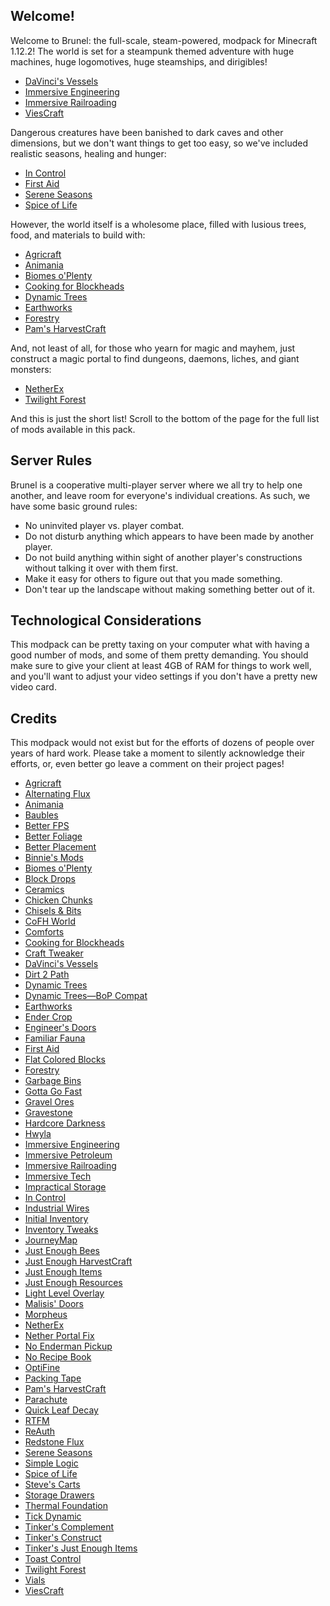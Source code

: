 ## Welcome!

Welcome to Brunel: the full-scale,
steam-powered, modpack for Minecraft
1.12.2! The world is set for a steampunk
themed adventure with huge machines,
huge logomotives, huge steamships, and
dirigibles!

* [DaVinci's Vessels](https://minecraft.curseforge.com/projects/davincis-vessels)
* [Immersive Engineering](https://minecraft.curseforge.com/projects/immersive-engineering)
* [Immersive Railroading](https://minecraft.curseforge.com/projects/immersive-railroading)
* [ViesCraft](https://minecraft.curseforge.com/projects/viescraft-airships)

Dangerous creatures have been banished
to dark caves and other dimensions, but
we don't want things to get too easy, so
we've included realistic seasons, healing
and hunger:

* [In Control](https://minecraft.curseforge.com/projects/in-control)
* [First Aid](https://minecraft.curseforge.com/projects/first-aid)
* [Serene Seasons](https://minecraft.curseforge.com/projects/serene-seasons)
* [Spice of Life](https://minecraft.curseforge.com/projects/the-spice-of-life)

However, the world itself is a wholesome
place, filled with lusious trees, food,
and materials to build with:

* [Agricraft](https://minecraft.curseforge.com/projects/agricraft)
* [Animania](https://minecraft.curseforge.com/projects/animania)
* [Biomes o'Plenty](https://minecraft.curseforge.com/projects/biomes-o-plenty)
* [Cooking for Blockheads](https://minecraft.curseforge.com/projects/cooking-for-blockheads)
* [Dynamic Trees](https://minecraft.curseforge.com/projects/dynamictrees)
* [Earthworks](https://minecraft.curseforge.com/projects/earthworks)
* [Forestry](https://minecraft.curseforge.com/projects/forestry)
* [Pam's HarvestCraft](https://minecraft.curseforge.com/projects/pams-harvestcraft)

And, not least of all, for those who
yearn for magic and mayhem, just
construct a magic portal to find
dungeons, daemons, liches, and giant
monsters:

* [NetherEx](https://minecraft.curseforge.com/projects/netherex)
* [Twilight Forest](https://minecraft.curseforge.com/projects/the-twilight-forest)

And this is just the short list! Scroll
to the bottom of the page for the full
list of mods available in this pack.

## Server Rules

Brunel is a cooperative multi-player
server where we all try to help one
another, and leave room for everyone's
individual creations. As such, we have
some basic ground rules:

* No uninvited player vs. player combat.
* Do not disturb anything which appears
  to have been made by another player.
* Do not build anything within sight of
  another player's constructions without
  talking it over with them first.
* Make it easy for others to figure out
  that you made something.
* Don't tear up the landscape without
  making something better out of it.

## Technological Considerations

This modpack can be pretty taxing on your computer what with having a good number
of mods, and some of them pretty demanding.  You should make sure to give your
client at least 4GB of RAM for things to work well, and you'll want to adjust your
video settings if you don't have a pretty new video card.

## Credits

This modpack would not exist but for the
efforts of dozens of people over years
of hard work. Please take a moment to
silently acknowledge their efforts, or,
even better go leave a comment on their
project pages!

* [Agricraft](https://minecraft.curseforge.com/projects/agricraft)
* [Alternating Flux](https://minecraft.curseforge.com/projects/alternating-flux)
* [Animania](https://minecraft.curseforge.com/projects/animania)
* [Baubles](https://minecraft.curseforge.com/projects/baubles)
* [Better FPS](https://minecraft.curseforge.com/projects/betterfps)
* [Better Foliage](https://minecraft.curseforge.com/projects/better-foliage)
* [Better Placement](https://minecraft.curseforge.com/projects/better-placement)
* [Binnie's Mods](https://minecraft.curseforge.com/projects/binnies-mods)
* [Biomes o'Plenty](https://minecraft.curseforge.com/projects/biomes-o-plenty)
* [Block Drops](https://minecraft.curseforge.com/projects/block-drops-jei-addon)
* [Ceramics](https://minecraft.curseforge.com/projects/ceramics)
* [Chicken Chunks](https://minecraft.curseforge.com/projects/chicken-chunks-1-8)
* [Chisels & Bits](https://minecraft.curseforge.com/projects/chisels-bits)
* [CoFH World](https://minecraft.curseforge.com/projects/cofh-world)
* [Comforts](https://minecraft.curseforge.com/projects/comforts)
* [Cooking for Blockheads](https://minecraft.curseforge.com/projects/cooking-for-blockheads)
* [Craft Tweaker](https://minecraft.curseforge.com/projects/crafttweaker)
* [DaVinci's Vessels](https://minecraft.curseforge.com/projects/davincis-vessels)
* [Dirt 2 Path](https://minecraft.curseforge.com/projects/dirt2path)
* [Dynamic Trees](https://minecraft.curseforge.com/projects/dynamictrees)
* [Dynamic Trees—BoP Compat](https://minecraft.curseforge.com/projects/dtbop)
* [Earthworks](https://minecraft.curseforge.com/projects/earthworks)
* [Ender Crop](https://minecraft.curseforge.com/projects/ender-crop)
* [Engineer's Doors](https://minecraft.curseforge.com/projects/engineers-doors)
* [Familiar Fauna](https://minecraft.curseforge.com/projects/familiar-fauna)
* [First Aid](https://minecraft.curseforge.com/projects/first-aid)
* [Flat Colored Blocks](https://minecraft.curseforge.com/projects/flat-colored-blocks)
* [Forestry](https://minecraft.curseforge.com/projects/forestry)
* [Garbage Bins](https://minecraft.curseforge.com/projects/trashcans-reborn)
* [Gotta Go Fast](https://minecraft.curseforge.com/projects/gotta-go-fast)
* [Gravel Ores](https://minecraft.curseforge.com/projects/simple-gravel-ores)
* [Gravestone](https://minecraft.curseforge.com/projects/gravestone-mod)
* [Hardcore Darkness](https://minecraft.curseforge.com/projects/hardcore-darkness)
* [Hwyla](https://minecraft.curseforge.com/projects/hwyla)
* [Immersive Engineering](https://minecraft.curseforge.com/projects/immersive-engineering)
* [Immersive Petroleum](https://minecraft.curseforge.com/projects/immersive-petroleum)
* [Immersive Railroading](https://minecraft.curseforge.com/projects/immersive-railroading)
* [Immersive Tech](https://minecraft.curseforge.com/projects/immersive-tech)
* [Impractical Storage](https://minecraft.curseforge.com/projects/impractical-storage)
* [In Control](https://minecraft.curseforge.com/projects/in-control)
* [Industrial Wires](https://minecraft.curseforge.com/projects/industrial-wires)
* [Initial Inventory](https://minecraft.curseforge.com/projects/initial-inventory)
* [Inventory Tweaks](https://minecraft.curseforge.com/projects/inventory-tweaks)
* [JourneyMap](https://minecraft.curseforge.com/projects/journeymap)
* [Just Enough Bees](https://minecraft.curseforge.com/projects/just-enough-forestry-bees-jefb)
* [Just Enough HarvestCraft](https://minecraft.curseforge.com/projects/just-enough-harvestcraft)
* [Just Enough Items](https://minecraft.curseforge.com/projects/jei)
* [Just Enough Resources](https://minecraft.curseforge.com/projects/just-enough-resources-jer)
* [Light Level Overlay](https://minecraft.curseforge.com/projects/light-level-overlay-reloaded)
* [Malisis' Doors](https://minecraft.curseforge.com/projects/malisisdoors)
* [Morpheus](https://minecraft.curseforge.com/projects/morpheus)
* [NetherEx](https://minecraft.curseforge.com/projects/netherex)
* [Nether Portal Fix](https://minecraft.curseforge.com/projects/netherportalfix)
* [No Enderman Pickup](https://minecraft.curseforge.com/projects/no-enderman-pickup)
* [No Recipe Book](https://minecraft.curseforge.com/projects/no-recipe-book)
* [OptiFine](https://www.optifine.net/home)
* [Packing Tape](https://minecraft.curseforge.com/projects/packing-tape)
* [Pam's HarvestCraft](https://minecraft.curseforge.com/projects/pams-harvestcraft)
* [Parachute](https://minecraft.curseforge.com/projects/parachutemod)
* [Quick Leaf Decay](https://minecraft.curseforge.com/projects/quick-leaf-decay)
* [RTFM](https://minecraft.curseforge.com/projects/rtfm)
* [ReAuth](https://minecraft.curseforge.com/projects/reauth)
* [Redstone Flux](https://minecraft.curseforge.com/projects/redstone-flux)
* [Serene Seasons](https://minecraft.curseforge.com/projects/serene-seasons)
* [Simple Logic](https://minecraft.curseforge.com/projects/basic-logic)
* [Spice of Life](https://minecraft.curseforge.com/projects/the-spice-of-life)
* [Steve's Carts](https://minecraft.curseforge.com/projects/steves-carts-reborn)
* [Storage Drawers](https://minecraft.curseforge.com/projects/storage-drawers)
* [Thermal Foundation](https://minecraft.curseforge.com/projects/thermal-foundation)
* [Tick Dynamic](https://minecraft.curseforge.com/projects/tick-dynamic)
* [Tinker's Complement](https://minecraft.curseforge.com/projects/tinkers-complement)
* [Tinker's Construct](https://minecraft.curseforge.com/projects/tinkers-construct)
* [Tinker's Just Enough Items](https://minecraft.curseforge.com/projects/tinkers-jei)
* [Toast Control](https://minecraft.curseforge.com/projects/toast-control)
* [Twilight Forest](https://minecraft.curseforge.com/projects/the-twilight-forest)
* [Vials](https://minecraft.curseforge.com/projects/vials)
* [ViesCraft](https://minecraft.curseforge.com/projects/viescraft-airships)
